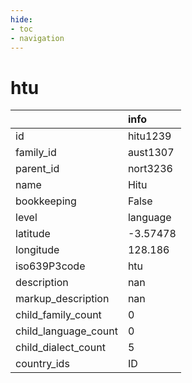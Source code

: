 ```yaml
---
hide:
- toc
- navigation
---
```

# htu
|                      | info     |
|:---------------------|:---------|
| id                   | hitu1239 |
| family_id            | aust1307 |
| parent_id            | nort3236 |
| name                 | Hitu     |
| bookkeeping          | False    |
| level                | language |
| latitude             | -3.57478 |
| longitude            | 128.186  |
| iso639P3code         | htu      |
| description          | nan      |
| markup_description   | nan      |
| child_family_count   | 0        |
| child_language_count | 0        |
| child_dialect_count  | 5        |
| country_ids          | ID       |